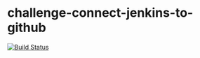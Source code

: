 # challenge-connect-jenkins-to-github
[![Build Status](http://localhost:8080/job/challenge-connect-jenkins-to-github/badge/icon)](http://localhost:8080/job/challenge-connect-jenkins-to-github/)

